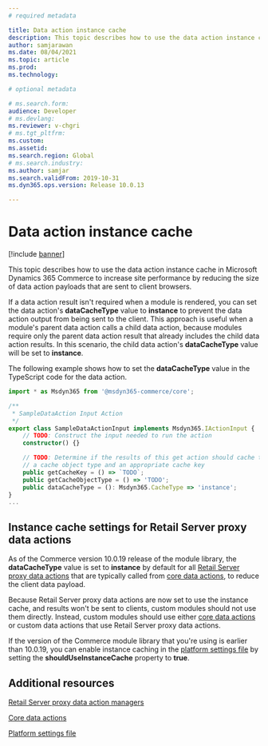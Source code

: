 ```yaml
---
# required metadata

title: Data action instance cache
description: This topic describes how to use the data action instance cache in Microsoft Dynamics 365 Commerce to increase site performance by reducing the size of data action payloads that are sent to client browsers.
author: samjarawan
ms.date: 08/04/2021
ms.topic: article
ms.prod: 
ms.technology: 

# optional metadata

# ms.search.form: 
audience: Developer
# ms.devlang: 
ms.reviewer: v-chgri
# ms.tgt_pltfrm: 
ms.custom: 
ms.assetid: 
ms.search.region: Global
# ms.search.industry: 
ms.author: samjar
ms.search.validFrom: 2019-10-31
ms.dyn365.ops.version: Release 10.0.13

---
```


# Data action instance cache

[!include [banner](../includes/banner.md)]

This topic describes how to use the data action instance cache in Microsoft Dynamics 365 Commerce to increase site performance by reducing the size of data action payloads that are sent to client browsers.

If a data action result isn't required when a module is rendered, you can set the data action's **dataCacheType** value to **instance** to prevent the data action output from being sent to the client. This approach is useful when a module's parent data action calls a child data action, because modules require only the parent data action result that already includes the child data action results. In this scenario, the child data action's **dataCacheType** value will be set to **instance**.

The following example shows how to set the **dataCacheType** value in the TypeScript code for the data action.

```ts
import * as Msdyn365 from '@msdyn365-commerce/core';

/**
 * SampleDataAction Input Action
 */
export class SampleDataActionInput implements Msdyn365.IActionInput {
    // TODO: Construct the input needed to run the action
    constructor() {}

    // TODO: Determine if the results of this get action should cache the results and if so provide
    // a cache object type and an appropriate cache key
    public getCacheKey = () => `TODO`;
    public getCacheObjectType = () => 'TODO';
    public dataCacheType = (): Msdyn365.CacheType => 'instance';
}
...
```

## Instance cache settings for Retail Server proxy data actions

As of the Commerce version 10.0.19 release of the module library, the **dataCacheType** value is set to **instance** by default for all [Retail Server proxy data actions](call-retail-server-apis.md#retail-server-proxy-data-action-managers) that are typically called from [core data actions](core-data-actions.md), to reduce the client data payload.

Because Retail Server proxy data actions are now set to use the instance cache, and results won't be sent to clients, custom modules should not use them directly. Instead, custom modules should use either [core data actions](core-data-actions.md) or custom data actions that use Retail Server proxy data actions.

If the version of the Commerce module library that you're using is earlier than 10.0.19, you can enable instance caching in the [platform settings file](platform-settings.md) by setting the **shouldUseInstanceCache** property to **true**.

<!--```JSON-->
<!--   "shouldUseInstanceCache": true -->
<!--```-->

## Additional resources

[Retail Server proxy data action managers](call-retail-server-apis.md#retail-server-proxy-data-action-managers)

[Core data actions](core-data-actions.md)

[Platform settings file](platform-settings.md)
